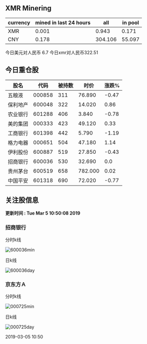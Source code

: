 ## XMR Minering

|currency|mined in last 24 hours|all|in pool|
|---|---|---|---|
|XMR|0.001|0.943|0.171|
|CNY|0.178|304.106|55.097|

今日美元对人民币 6.7	今日xmr对人民币322.51


## 今日重仓股 

|股名|代码|被持数|时价|涨跌%|
|---|---|---|---|---|
|五粮液|000858|311|76.890|-0.47|
|保利地产|600048|322|14.020|0.86|
|农业银行|601288|406|3.840|-0.78|
|美的集团|000333|423|49.120|0.33|
|工商银行|601398|442|5.790|-1.19|
|格力电器|000651|504|47.180|1.14|
|伊利股份|600887|519|27.850|-0.43|
|招商银行|600036|530|32.690|0.0|
|贵州茅台|600519|658|782.000|0.02|
|中国平安|601318|690|72.020|-0.77|

## 关注股信息
**更新时间 : Tue Mar  5 10:50:08 2019**
### 招商银行 
分时k线

![600036min](http://image.sinajs.cn/newchart/min/n/sh600036.gif)

日k线

![600036day](http://image.sinajs.cn/newchart/daily/n/sh600036.gif)

### 京东方Ａ 
分时k线

![000725min](http://image.sinajs.cn/newchart/min/n/sz000725.gif)

日k线

![000725day](http://image.sinajs.cn/newchart/daily/n/sz000725.gif)

2019-03-05 10:50